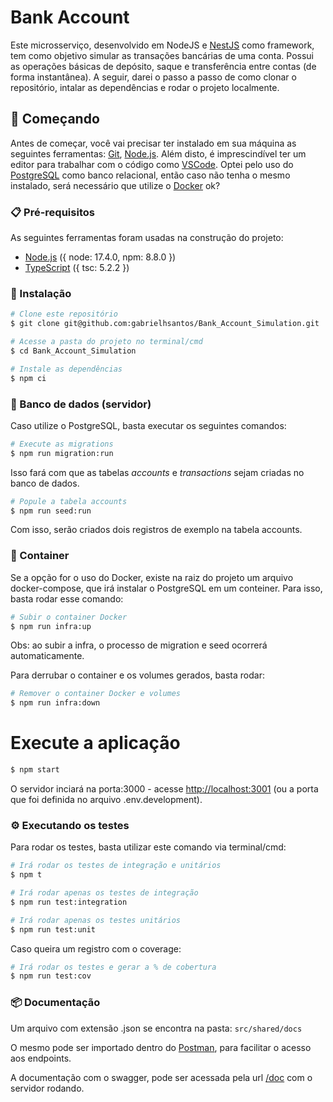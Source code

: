 # Bank Account

Este microsserviço, desenvolvido em NodeJS e [NestJS](https://docs.nestjs.com/) como framework, tem como objetivo simular as transações bancárias de uma conta.
Possui as operações básicas de depósito, saque e transferência entre contas (de forma instantânea).
A seguir, darei o passo a passo de como clonar o repositório, intalar as dependências e rodar o projeto localmente.


## 🚀 Começando

Antes de começar, você vai precisar ter instalado em sua máquina as seguintes ferramentas:
[Git](https://git-scm.com), [Node.js](https://nodejs.org/en/).
Além disto, é imprescindível ter um editor para trabalhar com o código como [VSCode](https://code.visualstudio.com/).
Optei pelo uso do [PostgreSQL](https://www.postgresql.org/) como banco relacional, então caso não tenha o mesmo instalado,
será necessário que utilize o [Docker](https://www.docker.com/products/docker-desktop/) ok?

### 📋 Pré-requisitos

As seguintes ferramentas foram usadas na construção do projeto:

- [Node.js](https://nodejs.org/en/) ({ node: 17.4.0, npm: 8.8.0 })
- [TypeScript](https://www.typescriptlang.org/) ({ tsc: 5.2.2 })

### 🔧 Instalação

```bash
# Clone este repositório
$ git clone git@github.com:gabrielhsantos/Bank_Account_Simulation.git

# Acesse a pasta do projeto no terminal/cmd
$ cd Bank_Account_Simulation

# Instale as dependências
$ npm ci
```

### 🎲 Banco de dados (servidor)

Caso utilize o PostgreSQL, basta executar os seguintes comandos:

```bash
# Execute as migrations
$ npm run migration:run
```
Isso fará com que as tabelas *accounts* e *transactions* sejam criadas no banco de dados.

```bash
# Popule a tabela accounts
$ npm run seed:run
```
Com isso, serão criados dois registros de exemplo na tabela accounts.

### 🐋 Container

Se a opção for o uso do Docker, existe na raiz do projeto um arquivo docker-compose,
que irá instalar o PostgreSQL em um conteiner.
Para isso, basta rodar esse comando:

```bash
# Subir o container Docker
$ npm run infra:up
```
Obs: ao subir a infra, o processo de migration e seed ocorrerá automaticamente.

Para derrubar o container e os volumes gerados, basta rodar:

```bash
# Remover o container Docker e volumes
$ npm run infra:down
```

# Execute a aplicação
```bash
$ npm start
```
O servidor inciará na porta:3000 - acesse <http://localhost:3001> (ou a porta que foi definida no arquivo .env.development).

### ⚙️ Executando os testes

Para rodar os testes, basta utilizar este comando via terminal/cmd:

```bash
# Irá rodar os testes de integração e unitários
$ npm t

# Irá rodar apenas os testes de integração
$ npm run test:integration

# Irá rodar apenas os testes unitários
$ npm run test:unit
```
Caso queira um registro com o coverage:

```bash
# Irá rodar os testes e gerar a % de cobertura
$ npm run test:cov
```

### 📦 Documentação

Um arquivo com extensão .json se encontra na pasta:
```src/shared/docs```

O mesmo pode ser importado dentro do [Postman](https://www.postman.com/), para facilitar o acesso aos endpoints.

A documentação com o swagger, pode ser acessada pela url [/doc](http://localhost:3000/doc/) com o servidor rodando.

